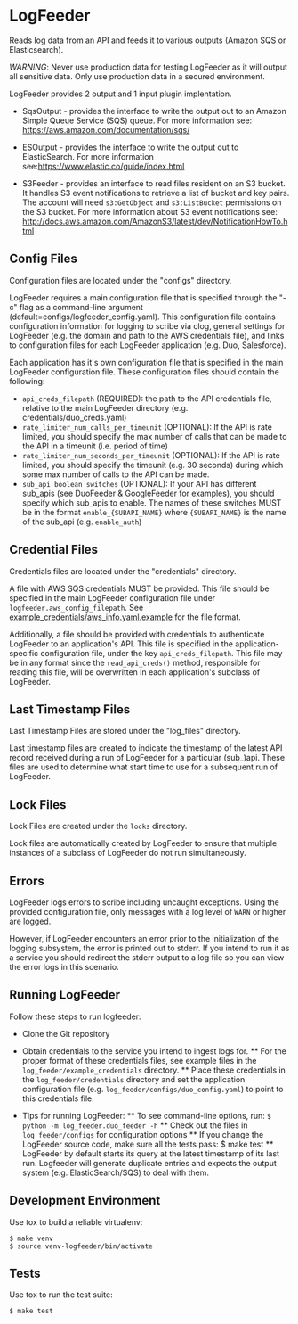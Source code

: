 # LogFeeder
Reads log data from an API and feeds it to various outputs (Amazon SQS or Elasticsearch).

*WARNING*: Never use production data for testing LogFeeder as it will output all sensitive data. Only use production data in a secured environment.

LogFeeder provides 2 output and 1 input plugin implentation.

* SqsOutput - provides the interface to write the output out to an Amazon Simple Queue Service (SQS) queue. For more information see: https://aws.amazon.com/documentation/sqs/

* ESOutput - provides the interface to write the output out to ElasticSearch. For more information see:https://www.elastic.co/guide/index.html

* S3Feeder - provides an interface to read files resident on an S3 bucket. It handles S3 event notifications to retrieve a list of bucket and key pairs. The account will need `s3:GetObject` and `s3:ListBucket` permissions on the S3 bucket. For more information about S3 event notifications see: http://docs.aws.amazon.com/AmazonS3/latest/dev/NotificationHowTo.html


## Config Files
Configuration files are located under the "configs" directory.

LogFeeder requires a main configuration file that is specified through the "-c" flag as a command-line argument (default=configs/logfeeder_config.yaml). This configuration file contains configuration information for logging to scribe via clog, general settings for LogFeeder (e.g. the domain and path to the AWS credentials file), and links to configuration files for each LogFeeder application (e.g. Duo, Salesforce).

Each application has it's own configuration file that is specified in the main LogFeeder configuration file. These configuration files should contain the following:
- `api_creds_filepath` (REQUIRED): the path to the API credentials file, relative to the main LogFeeder directory (e.g. credentials/duo_creds.yaml)
- `rate_limiter_num_calls_per_timeunit` (OPTIONAL): If the API is rate limited, you should specify the max number of calls that can be made to the API in a timeunit (i.e. period of time)
- `rate_limiter_num_seconds_per_timeunit` (OPTIONAL): If the API is rate limited, you should specify the timeunit (e.g. 30 seconds) during which some max number of calls to the API can be made.
- `sub_api boolean switches` (OPTIONAL): If your API has different sub_apis (see DuoFeeder & GoogleFeeder for examples), you should specify which sub_apis to enable. The names of these switches MUST be in the format `enable_{SUBAPI_NAME}` where `{SUBAPI_NAME}` is the name of the sub_api (e.g. `enable_auth`)

## Credential Files
Credentials files are located under the "credentials" directory.

A file with AWS SQS credentials MUST be provided. This file should be specified in the main LogFeeder configuration file under `logfeeder.aws_config_filepath`. See [example_credentials/aws_info.yaml.example](example_credentials/aws_info.yaml.example) for the file format.

Additionally, a file should be provided with credentials to authenticate LogFeeder to an application's API. This file is specified in the application-specific configuration file, under the key `api_creds_filepath`. This file may be in any format since the `read_api_creds()` method, responsible for reading this file, will be overwritten in each application's subclass of LogFeeder.

## Last Timestamp Files
Last Timestamp Files are stored under the "log_files" directory.

Last timestamp files are created to indicate the timestamp of the latest API record received during a run of LogFeeder for a particular (sub_)api. These files are used to determine what start time to use for a subsequent run of LogFeeder.

## Lock Files
Lock Files are created under the `locks` directory.

Lock files are automatically created by LogFeeder to ensure that multiple instances of a subclass of LogFeeder do not run simultaneously.

## Errors
LogFeeder logs errors to scribe including uncaught exceptions. Using the provided configuration file, only messages with a log level of `WARN` or higher are logged.

However, if LogFeeder encounters an error prior to the initialization of the logging subsystem, the error is printed out to stderr. If you intend to run it as a service you should redirect the stderr output to a log file so you can view the error logs in this scenario.

## Running LogFeeder
Follow these steps to run logfeeder:

* Clone the Git repository
* Obtain credentials to the service you intend to ingest logs for.
** For the proper format of these credentials files, see example files in the `log_feeder/example_credentials` directory.
** Place these credentials in the `log_feeder/credentials` directory and set the application configuration file (e.g. `log_feeder/configs/duo_config.yaml`) to point to this credentials file.

* Tips for running LogFeeder:
** To see command-line options, run: `$ python -m log_feeder.duo_feeder -h`
** Check out the files in `log_feeder/configs` for configuration options
** If you change the LogFeeder source code, make sure all the tests pass: $ make test
** LogFeeder by default starts its query at the latest timestamp of its last run. Logfeeder will generate duplicate
entries and expects the output system (e.g. ElasticSearch/SQS) to deal with them.

## Development Environment
Use tox to build a reliable virtualenv:
```shell
$ make venv
$ source venv-logfeeder/bin/activate
```

## Tests
Use tox to run the test suite:
```shell
$ make test
```
